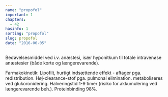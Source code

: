 ```yaml
---
name: "propofol"
important: 1
chapters:  
  - 42
hasinfo: 1
sorting: "propofol"
slug: propofol
date: "2016-06-05"
---
```


Bedøvelsesmiddel ved i.v. anæstesi, især hyponitkum til totale intravenøse anæstesier (både korte og længerevarende).

Farmakokinetik: Lipofilt, hurtigt indsættende effekt - aftager pga. redistribution. Høj-clearance-stof pga. pulmonal elimination. metaboliseres ved glukoronidering. Halveringstid 1-9 timer (risiko for akkumulering ved længerevarende beh.). Proteinbinding 98%.
